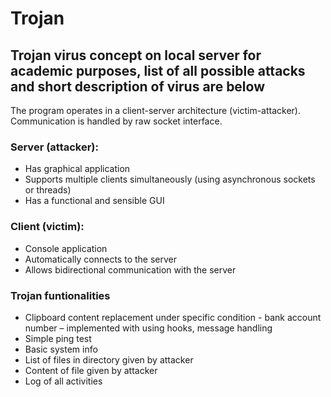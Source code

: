 # Trojan
## Trojan virus concept on local server for academic purposes, list of all possible attacks and short description of virus are below
The program operates in a client-server architecture (victim-attacker).
Communication is handled by raw socket interface.

### Server (attacker):
- Has graphical application  
- Supports multiple clients simultaneously (using asynchronous sockets or threads)  
- Has a functional and sensible GUI  

### Client (victim):
- Console application   
- Automatically connects to the server  
- Allows bidirectional communication with the server  

### Trojan funtionalities
- Clipboard content replacement under specific condition - bank account number – implemented with using hooks, message handling  
- Simple ping test
- Basic system info
- List of files in directory given by attacker
- Content of file given by attacker
- Log of all activities
